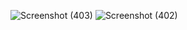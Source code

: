 ![Screenshot (403)](https://github.com/dhiren-25/loginSystem_MERN/assets/76694002/198c12d9-dbe3-4f17-bd40-50b15bef9d10)
![Screenshot (402)](https://github.com/dhiren-25/loginSystem_MERN/assets/76694002/29507eab-09fe-454d-9969-52aed920241d)
